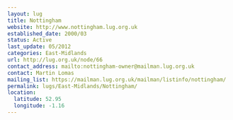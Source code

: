 ```yaml
---
layout: lug
title: Nottingham
website: http://www.nottingham.lug.org.uk
established_date: 2000/03
status: Active
last_update: 05/2012
categories: East-Midlands
url: http://lug.org.uk/node/66
contact_address: mailto:nottingham-owner@mailman.lug.org.uk
contact: Martin Lomas
mailing_list: https://mailman.lug.org.uk/mailman/listinfo/nottingham/
permalink: lugs/East-Midlands/Nottingham/
location:
  latitude: 52.95
  longitude: -1.16
---
```

